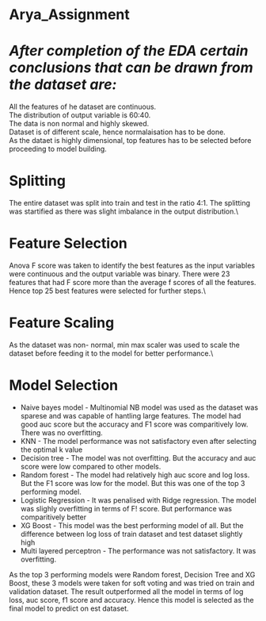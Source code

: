 # Arya_Assignment

# *After completion of the EDA certain conclusions that can be drawn from the dataset are:*

All the features of he dataset are continuous. <br />
The distribution of output variable is 60:40. <br />
The data is non normal and highly skewed. <br />
Dataset is of different scale, hence normalaisation has to be done. <br />
As the dataet is highly dimensional, top features has to be selected before proceeding to model building. <br />

# Splitting
The entire dataset was split into train and test in the ratio 4:1. The splitting was startified as there was slight imbalance in the output distribution.\

# Feature Selection
Anova F score was taken to identify the best features as the input variables were continuous and the output variable was binary. There were 23 features that had F score more than the average f scores of all the features. Hence top 25 best features were selected for further steps.\

# Feature Scaling 
As the dataset was non- normal, min max scaler was used to scale the dataset before feeding it to the model for better performance.\

# Model Selection

* Naive bayes model - Multinomial NB model was used as the dataset was sparese and was capable of hantling large features. The model had good auc score but the accuracy and F1 score was comparitively low. There was no overfitting.
* KNN - The model performance was not satisfactory even after selecting the optimal k value
* Decision tree - The model was not overfitting. But the accuracy and auc score were low compared to other models.
* Random forest - The model had relatively high auc score and log loss. But the F1 score was low for the model. But this was one of the top 3 performing model.
* Logistic Regression - It was penalised with Ridge regression. The model was slighly overfitting in terms of F! score. But performance was comparitively better
* XG Boost - This model was the best performing model of all. But the difference between log loss of train dataset and test dataset slightly high
* Multi layered perceptron - The performance was not satisfactory. It was overfitting.

As the top 3 performing models were Random forest, Decision Tree and XG Boost, these 3 models were taken for soft voting and was tried on train and validation dataset. The result outperformed all the model in terms of log loss, auc score, f1 score and accuracy. Hence this model is selected as the final model to predict on est dataset.

